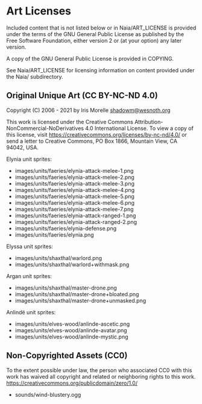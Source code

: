 Art Licenses
============

Included content that is not listed below or in Naia/ART_LICENSE is provided under the terms of the GNU General Public License as published by the Free Software Foundation, either version 2 or (at your option) any later version.

A copy of the GNU General Public License is provided in COPYING.

See Naia/ART_LICENSE for licensing information on content provided under the Naia/ subdirectory.


Original Unique Art (CC BY-NC-ND 4.0)
-------------------------------------

Copyright (C) 2006 - 2021 by Iris Morelle <shadowm@wesnoth.org>

This work is licensed under the Creative Commons Attribution-NonCommercial-NoDerivatives 4.0 International License. To view a copy of this license, visit <https://creativecommons.org/licenses/by-nc-nd/4.0/> or send a letter to Creative Commons, PO Box 1866, Mountain View, CA 94042, USA.

Elynia unit sprites:

 * images/units/faeries/elynia-attack-melee-1.png
 * images/units/faeries/elynia-attack-melee-2.png
 * images/units/faeries/elynia-attack-melee-3.png
 * images/units/faeries/elynia-attack-melee-4.png
 * images/units/faeries/elynia-attack-melee-5.png
 * images/units/faeries/elynia-attack-melee-6.png
 * images/units/faeries/elynia-attack-melee-7.png
 * images/units/faeries/elynia-attack-ranged-1.png
 * images/units/faeries/elynia-attack-ranged-2.png
 * images/units/faeries/elynia-defense.png
 * images/units/faeries/elynia.png

Elyssa unit sprites:

 * images/units/shaxthal/warlord.png
 * images/units/shaxthal/warlord+withmask.png

Argan unit sprites:

 * images/units/shaxthal/master-drone.png
 * images/units/shaxthal/master-drone+bloated.png
 * images/units/shaxthal/master-drone+unmasked.png

Anlindë unit sprites:

 * images/units/elves-wood/anlinde-ascetic.png
 * images/units/elves-wood/anlinde-avatar.png
 * images/units/elves-wood/anlinde-mystic.png


Non-Copyrighted Assets (CC0)
----------------------------

To the extent possible under law, the person who associated CC0 with this work has waived all copyright and related or neighboring rights to this work. <https://creativecommons.org/publicdomain/zero/1.0/>

 * sounds/wind-blustery.ogg
